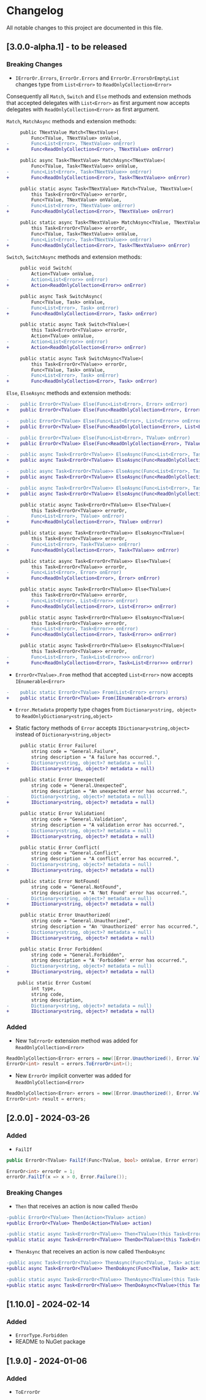 # Changelog

All notable changes to this project are documented in this file.

## [3.0.0-alpha.1] - to be released

### Breaking Changes

- `IErrorOr.Errors`, `ErrorOr.Errors` and `ErrorOr.ErrorsOrEmptyList` changes type from `List<Error>` to `ReadOnlyCollection<Error>`

Consequently all `Match`, `Switch` and `Else` methods and extension methods that accepted delegates with `List<Error>` as first argument now accepts delegates with `ReadOnlyCollection<Error>` as first argument.

`Match`, `MatchAsync` methods and extension methods:

```diff
     public TNextValue Match<TNextValue>(
         Func<TValue, TNextValue> onValue,
-        Func<List<Error>, TNextValue> onError)
+        Func<ReadOnlyCollection<Error>, TNextValue> onError)
```

```diff
     public async Task<TNextValue> MatchAsync<TNextValue>(
         Func<TValue, Task<TNextValue>> onValue,
-        Func<List<Error>, Task<TNextValue>> onError)
+        Func<ReadOnlyCollection<Error>, Task<TNextValue>> onError)
```

```diff
     public static async Task<TNextValue> Match<TValue, TNextValue>(
         this Task<ErrorOr<TValue>> errorOr,
         Func<TValue, TNextValue> onValue,
-        Func<List<Error>, TNextValue> onError)
+        Func<ReadOnlyCollection<Error>, TNextValue> onError)
```

```diff
     public static async Task<TNextValue> MatchAsync<TValue, TNextValue>(
         this Task<ErrorOr<TValue>> errorOr,
         Func<TValue, Task<TNextValue>> onValue,
-        Func<List<Error>, Task<TNextValue>> onError)
+        Func<ReadOnlyCollection<Error>, Task<TNextValue>> onError)
```

`Switch`, `SwitchAsync` methods and extension methods:

```diff
     public void Switch(
         Action<TValue> onValue,
-        Action<List<Error>> onError)
+        Action<ReadOnlyCollection<Error>> onError)
```

```diff
     public async Task SwitchAsync(
         Func<TValue, Task> onValue,
-        Func<List<Error>, Task> onError)
+        Func<ReadOnlyCollection<Error>, Task> onError)
```

```diff
     public static async Task Switch<TValue>(
         this Task<ErrorOr<TValue>> errorOr,
         Action<TValue> onValue,
-        Action<List<Error>> onError)
+        Action<ReadOnlyCollection<Error>> onError)
```

```diff
     public static async Task SwitchAsync<TValue>(
         this Task<ErrorOr<TValue>> errorOr,
         Func<TValue, Task> onValue,
-        Func<List<Error>, Task> onError)
+        Func<ReadOnlyCollection<Error>, Task> onError)
```

`Else`, `ElseAsync` methods and extension methods:

```diff
-    public ErrorOr<TValue> Else(Func<List<Error>, Error> onError)
+    public ErrorOr<TValue> Else(Func<ReadOnlyCollection<Error>, Error> onError)
```

```diff
-    public ErrorOr<TValue> Else(Func<List<Error>, List<Error>> onError)
+    public ErrorOr<TValue> Else(Func<ReadOnlyCollection<Error>, List<Error>> onError)
```

```diff
-    public ErrorOr<TValue> Else(Func<List<Error>, TValue> onError)
+    public ErrorOr<TValue> Else(Func<ReadOnlyCollection<Error>, TValue> onError)
```

```diff
-    public async Task<ErrorOr<TValue>> ElseAsync(Func<List<Error>, Task<TValue>> onError)
+    public async Task<ErrorOr<TValue>> ElseAsync(Func<ReadOnlyCollection<Error>, Task<TValue>> onError)
```

```diff
-    public async Task<ErrorOr<TValue>> ElseAsync(Func<List<Error>, Task<Error>> onError)
+    public async Task<ErrorOr<TValue>> ElseAsync(Func<ReadOnlyCollection<Error>, Task<Error>> onError)
```

```diff
-    public async Task<ErrorOr<TValue>> ElseAsync(Func<List<Error>, Task<List<Error>>> onError)
+    public async Task<ErrorOr<TValue>> ElseAsync(Func<ReadOnlyCollection<Error>, Task<List<Error>>> onError)
```

```diff
     public static async Task<ErrorOr<TValue>> Else<TValue>(
         this Task<ErrorOr<TValue>> errorOr,
-        Func<List<Error>, TValue> onError)
+        Func<ReadOnlyCollection<Error>, TValue> onError)
```

```diff
     public static async Task<ErrorOr<TValue>> ElseAsync<TValue>(
         this Task<ErrorOr<TValue>> errorOr,
-        Func<List<Error>, Task<TValue>> onError)
+        Func<ReadOnlyCollection<Error>, Task<TValue>> onError)
```

```diff
     public static async Task<ErrorOr<TValue>> Else<TValue>(
         this Task<ErrorOr<TValue>> errorOr,
-        Func<List<Error>, Error> onError)
+        Func<ReadOnlyCollection<Error>, Error> onError)
```

```diff
     public static async Task<ErrorOr<TValue>> Else<TValue>(
         this Task<ErrorOr<TValue>> errorOr,
-        Func<List<Error>, List<Error>> onError)
+        Func<ReadOnlyCollection<Error>, List<Error>> onError)
```

```diff
     public static async Task<ErrorOr<TValue>> ElseAsync<TValue>(
         this Task<ErrorOr<TValue>> errorOr,
-        Func<List<Error>, Task<Error>> onError)
+        Func<ReadOnlyCollection<Error>, Task<Error>> onError)
```

```diff
     public static async Task<ErrorOr<TValue>> ElseAsync<TValue>(
         this Task<ErrorOr<TValue>> errorOr,
-        Func<List<Error>, Task<List<Error>>> onError)
+        Func<ReadOnlyCollection<Error>, Task<List<Error>>> onError)
```

- `ErrorOr<TValue>.From` method that accepted `List<Error>` now accepts `IEnumerable<Error>`

```diff
-    public static ErrorOr<TValue> From(List<Error> errors)
+    public static ErrorOr<TValue> From(IEnumerable<Error> errors)
```

- `Error.Metadata` property type chages from `Dictionary<string, object>` to `ReadOnlyDictionary<string,object>`

- Static factory methods of `Error` accepts `IDictionary<string,object>` instead of `Dictionary<string,object>`

```diff
     public static Error Failure(
         string code = "General.Failure",
         string description = "A failure has occurred.",
-        Dictionary<string, object>? metadata = null)
+        IDictionary<string, object>? metadata = null)
```

```diff
     public static Error Unexpected(
         string code = "General.Unexpected",
         string description = "An unexpected error has occurred.",
-        Dictionary<string, object>? metadata = null)
+        IDictionary<string, object>? metadata = null)
```

```diff
     public static Error Validation(
         string code = "General.Validation",
         string description = "A validation error has occurred.",
-        Dictionary<string, object>? metadata = null)
+        IDictionary<string, object>? metadata = null)
```

```diff
     public static Error Conflict(
         string code = "General.Conflict",
         string description = "A conflict error has occurred.",
-        Dictionary<string, object>? metadata = null)
+        IDictionary<string, object>? metadata = null)
```

```diff
     public static Error NotFound(
         string code = "General.NotFound",
         string description = "A 'Not Found' error has occurred.",
-        Dictionary<string, object>? metadata = null)
+        IDictionary<string, object>? metadata = null)
```

```diff
     public static Error Unauthorized(
         string code = "General.Unauthorized",
         string description = "An 'Unauthorized' error has occurred.",
-        Dictionary<string, object>? metadata = null)
+        IDictionary<string, object>? metadata = null)
```

```diff
     public static Error Forbidden(
         string code = "General.Forbidden",
         string description = "A 'Forbidden' error has occurred.",
-        Dictionary<string, object>? metadata = null)
+        IDictionary<string, object>? metadata = null)
```

```diff
    public static Error Custom(
         int type,
         string code,
         string description,
-        Dictionary<string, object>? metadata = null)
+        IDictionary<string, object>? metadata = null)
```

### Added

- New `ToErrorOr` extension method was added for `ReadOnlyCollection<Error>`

```csharp
ReadOnlyCollection<Error> errors = new([Error.Unauthorized(), Error.Validation()]);
ErrorOr<int> result = errors.ToErrorOr<int>();
```

- New `ErrorOr` implicit converter was added for `ReadOnlyCollection<Error>`

```csharp
ReadOnlyCollection<Error> errors = new([Error.Unauthorized(), Error.Validation()]);
ErrorOr<int> result = errors;
```

## [2.0.0] - 2024-03-26

### Added

- `FailIf`

```csharp
public ErrorOr<TValue> FailIf(Func<TValue, bool> onValue, Error error)
```

```csharp
ErrorOr<int> errorOr = 1;
errorOr.FailIf(x => x > 0, Error.Failure());
```

### Breaking Changes

- `Then` that receives an action is now called `ThenDo`

```diff
-public ErrorOr<TValue> Then(Action<TValue> action)
+public ErrorOr<TValue> ThenDo(Action<TValue> action)
```

```diff
-public static async Task<ErrorOr<TValue>> Then<TValue>(this Task<ErrorOr<TValue>> errorOr, Action<TValue> action)
+public static async Task<ErrorOr<TValue>> ThenDo<TValue>(this Task<ErrorOr<TValue>> errorOr, Action<TValue> action)
```

- `ThenAsync` that receives an action is now called `ThenDoAsync`

```diff
-public async Task<ErrorOr<TValue>> ThenAsync(Func<TValue, Task> action)
+public async Task<ErrorOr<TValue>> ThenDoAsync(Func<TValue, Task> action)
```

```diff
-public static async Task<ErrorOr<TValue>> ThenAsync<TValue>(this Task<ErrorOr<TValue>> errorOr, Func<TValue, Task> action)
+public static async Task<ErrorOr<TValue>> ThenDoAsync<TValue>(this Task<ErrorOr<TValue>> errorOr, Func<TValue, Task> action)
```

## [1.10.0] - 2024-02-14

### Added

- `ErrorType.Forbidden`
- README to NuGet package

## [1.9.0] - 2024-01-06

### Added

- `ToErrorOr`
